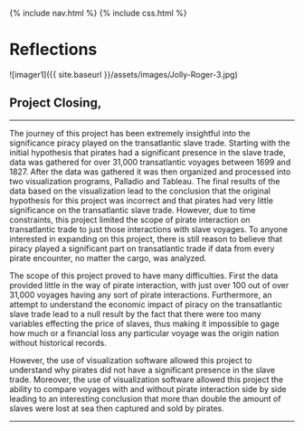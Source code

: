 {% include nav.html %} {% include css.html %}

# Reflections

![imager1]({{ site.baseurl }}/assets/images/Jolly-Roger-3.jpg)

## Project Closing, 
---
The journey of this project has been extremely insightful into the significance piracy played on the transatlantic slave trade. Starting with the initial hypothesis that pirates had a significant presence in the slave trade, data was gathered for over 31,000 transatlantic voyages between 1699 and 1827. After the data was gathered it was then organized and processed into two visualization programs, Palladio and Tableau. The final results of the data based on the visualization lead to the conclusion that the original hypothesis for this project was incorrect and that pirates had very little significance on the transatlantic slave trade. However, due to time constraints, this project limited the scope of pirate interaction on transatlantic trade to just those interactions with slave voyages. To anyone interested in expanding on this project, there is still reason to believe that piracy played a significant part on transatlantic trade if data from every pirate encounter, no matter the cargo, was analyzed. 

The scope of this project proved to have many difficulties. First the data provided little in the way of pirate interaction, with just over 100 out of over 31,000 voyages having any sort of pirate interactions. Furthermore, an attempt to understand the economic impact of piracy on the transatlantic slave trade lead to a null result by the fact that there were too many variables effecting the price of slaves, thus making it impossible to gage how much or a financial loss any particular voyage was the origin nation without historical records. 

However, the use of visualization software allowed this project to understand why pirates did not have a significant presence in the slave trade. Moreover, the use of visualization software allowed this project the ability to compare voyages with and without pirate interaction side by side leading to an interesting conclusion that more than double the amount of slaves were lost at sea then captured and sold by pirates.

---
